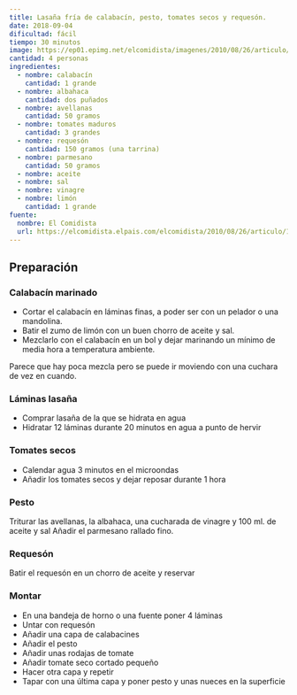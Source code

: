 ```yaml
---
title: Lasaña fría de calabacín, pesto, tomates secos y requesón.
date: 2018-09-04
dificultad: fácil
tiempo: 30 minutos
image: https://ep01.epimg.net/elcomidista/imagenes/2010/08/26/articulo/1282802400_128280_1282802400_noticia_normal.jpg
cantidad: 4 personas
ingredientes:
  - nombre: calabacín
    cantidad: 1 grande
  - nombre: albahaca
    cantidad: dos puñados
  - nombre: avellanas
    cantidad: 50 gramos
  - nombre: tomates maduros
    cantidad: 3 grandes
  - nombre: requesón
    cantidad: 150 gramos (una tarrina)
  - nombre: parmesano
    cantidad: 50 gramos
  - nombre: aceite
  - nombre: sal
  - nombre: vinagre
  - nombre: limón
    cantidad: 1 grande
fuente:
  nombre: El Comidista
  url: https://elcomidista.elpais.com/elcomidista/2010/08/26/articulo/1282802400_128280.html
---
```


## Preparación

### Calabacín marinado

- Cortar el calabacín en láminas finas, a poder ser con un pelador o una mandolina.
- Batir el zumo de limón con un buen chorro de aceite y sal.
- Mezclarlo con el calabacín en un bol y dejar marinando un mínimo de media hora a temperatura ambiente.

Parece que hay poca mezcla pero se puede ir moviendo con una cuchara de vez en cuando.

### Láminas lasaña

- Comprar lasaña de la que se hidrata en agua
- Hidratar 12 láminas durante 20 minutos en agua a punto de hervir

### Tomates secos

- Calendar agua 3 minutos en el microondas
- Añadir los tomates secos y dejar reposar durante 1 hora

### Pesto

Triturar las avellanas, la albahaca, una cucharada de vinagre y 100 ml. de aceite y sal Añadir el parmesano rallado fino.

### Requesón

Batir el requesón en un chorro de aceite y reservar

### Montar

- En una bandeja de horno o una fuente poner 4 láminas
- Untar con requesón
- Añadir una capa de calabacines
- Añadir el pesto
- Añadir unas rodajas de tomate
- Añadir tomate seco cortado pequeño
- Hacer otra capa y repetir
- Tapar con una última capa y poner pesto y unas nueces en la superficie
